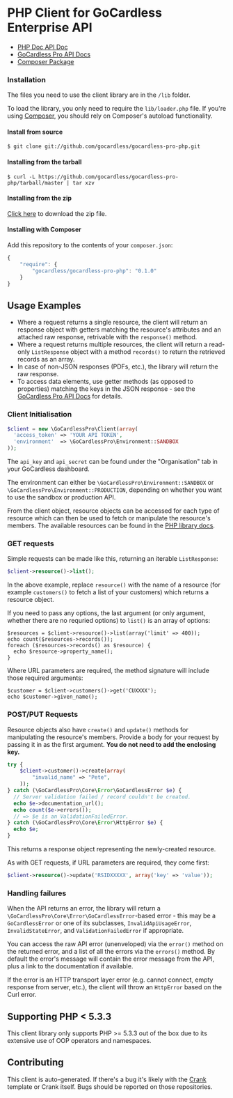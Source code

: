 # PHP Client for GoCardless Enterprise API

- [PHP Doc API Doc](http://gocardless.github.io/gocardless-pro-php/)
- [GoCardless Pro API Docs](https://developer.gocardless.com/pro/)
- [Composer Package](https://packagist.org/packages/gocardless/gocardless-pro-php)

### Installation

The files you need to use the client library are in the `/lib` folder.

To load the library, you only need to require the `lib/loader.php` file. If you're using [Composer](https://getcomposer.org/), you should rely on Composer's autoload functionality.

#### Install from source

```console
$ git clone git://github.com/gocardless/gocardless-pro-php.git
```

#### Installing from the tarball

```console
$ curl -L https://github.com/gocardless/gocardless-pro-php/tarball/master | tar xzv
```

#### Installing from the zip

[Click here](https://github.com/gocardless/gocardless-pro-php/zipball/master)
to download the zip file.

#### Installing with Composer

Add this repository to the contents of your `composer.json`:

```javascript
{
    "require": {
        "gocardless/gocardless-pro-php": "0.1.0"
    }
}
```

## Usage Examples

- Where a request returns a single resource, the client will return an response object with getters matching the resource's attributes and an attached raw response, retrivable with the `response()` method.
- Where a request returns multiple resources, the client will return a read-only `ListResponse` object with a method `records()` to return the retrieved records as an array.
- In case of non-JSON responses (PDFs, etc.), the library will return the raw response.
- To access data elements, use getter methods (as opposed to properties)
matching the keys in the JSON response - see the [GoCardless Pro API Docs](https://developer.gocardless.com/pro/) for details.

### Client Initialisation

```php
$client = new \GoCardlessPro\Client(array(
  'access_token' => 'YOUR API TOKEN',
  'environment'  => \GoCardlessPro\Environment::SANDBOX
));
```

The `api_key` and `api_secret` can be found under the "Organisation" tab in your GoCardless dashboard.

The environment can either be `\GoCardlessPro\Environment::SANDBOX` or `\GoCardlessPro\Environment::PRODUCTION`, depending on whether you want to use the sandbox or production API.

From the client object, resource objects can be accessed for each type of resource which can then be used to fetch or manipulate the resource's members. The available resources can be found in the [PHP library docs](http://gocardless.github.io/gocardless-pro-php/classes/GoCardless.Client.html).

### GET requests

Simple requests can be made like this, returning an iterable `ListResponse`:

```php
$client->resource()->list();
```

In the above example, replace `resource()` with the name of a resource (for example `customers()` to fetch a list of your customers) which returns a resource object.

If you need to pass any options, the last argument (or only argument, whether there are no requried options) to `list()` is an array of options:

```
$resources = $client->resource()->list(array('limit' => 400));
echo count($resources->records());
foreach ($resources->records() as $resource) {
  echo $resource->property_name();
}
```

Where URL parameters are required, the method signature will include those required arguments:

```
$customer = $client->customers()->get('CUXXXX');
echo $customer->given_name();

```

### POST/PUT Requests

Resource objects also have `create()` and `update()` methods for manipulating the resource's members. Provide a body for your request by passing it in as the first argument.
**You do not need to add the enclosing key.**

```php
try {
    $client->customer()->create(array(
        "invalid_name" => "Pete",
    ));
} catch (\GoCardlessPro\Core\Error\GoCardlessError $e) {
  // Server validation failed / record couldn't be created.
  echo $e->documentation_url();
  echo count($e->errors());
  // => $e is an ValidationFailedError.
} catch (\GoCardlessPro\Core\Error\HttpError $e) {
  echo $e;
}
```

This returns a response object representing the newly-created resource.

As with GET requests, if URL parameters are required, they come first:

```php
$client->resource()->update('RSIDXXXXX', array('key' => 'value'));
```

### Handling failures

When the API returns an error, the library will return a `\GoCardlessPro\Core\Error\GoCardlessError`-based error - this may be a `GoCardlessError` or one of its subclasses, `InvalidApiUsageError`, `InvalidStateError`, and `ValidationFailedError` if appropriate.

You can access the raw API error (unenveloped) via the `error()` method on the returned error, and a list of all the errors via the `errors()` method. By default the error's message will contain the error message from the API, plus a link to the documentation if available.

If the error is an HTTP transport layer error (e.g. cannot connect, empty response from server, etc.), the client will throw an `HttpError` based on the Curl error.

## Supporting PHP < 5.3.3

This client library only supports PHP >= 5.3.3 out of the box due to its extensive
use of OOP operators and namespaces.

## Contributing

This client is auto-generated. If there's a bug it's likely with the
[Crank](https://github.com/gocardless/crank) template or Crank itself. Bugs should be reported on those repositories.
